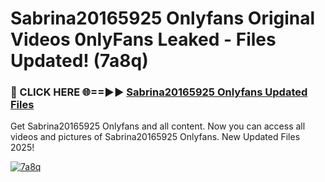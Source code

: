 # Sabrina20165925 Onlyfans Original Videos 0nlyFans Leaked - Files Updated! (7a8q)

<h3>🔴 CLICK HERE 🌐==►► <a href="https://tinyurl.com/ehrbuxhb" rel="nofollow">Sabrina20165925 Onlyfans Updated Files</a></h3>

Get Sabrina20165925 Onlyfans and all content. Now you can access all videos and pictures of Sabrina20165925 Onlyfans. New Updated Files 2025!

[![7a8q](https://i.imgur.com/lVYEuWS.gif)](https://tinyurl.com/ehrbuxhb)
